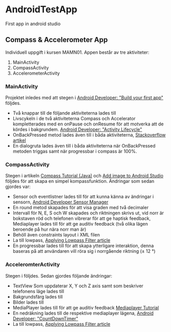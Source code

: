 # AndroidTestApp
First app in android studio

## Compass & Accelerometer App
Individuell uppgift i kursen MAMN01. Appen består av tre aktiviteter:
1. MainActivity
2. CompassActivity
3. AccelerometerActivity

### MainActivity
Projektet inledes med att stegen i [Android Developer: "Build your first app"](https://developer.android.com/training/basics/firstapp/index.html) följdes. 
* Två knappar till de följande aktiviteterna lades till
* Livscykeln i de två aktiviteterna Compass och Accelerator kompletterades med en onPause och onResume för att motverka att de kördes i bakgrundem. [Android Developer: "Activity Lifecycle"](https://developer.android.com/guide/components/activities/activity-lifecycle)
* OnBackPressed metod lades även till i båda aktiviteterna, [Stackoverflow artikel](https://stackoverflow.com/questions/2257963/how-to-show-a-dialog-to-confirm-that-the-user-wishes-to-exit-an-android-activity)
* En dialogruta lades även till i båda aktiviteterna när OnBackPressed metoden triggas samt när progressbar i compass är 100%.

### CompassActivity
Stegen i artikeln [Compass Tutorial (Java)](https://www.codespeedy.com/simple-compass-code-with-android-studio/) och 
[Add image to Android Studio](https://www.youtube.com/watch?v=Y7JTkXoN8OE&ab_channel=John%27sAndroidStudioTutorials) följdes för att skapa en simpel kompassfunktion.
Ändringar som sedan gjordes var:
* Sensor och eventlistner lades till för att kunna känna av ändringar i sensorn, [Android Developer Sensor Manager](https://developer.android.com/reference/android/hardware/SensorManager.html)
* En round metod skapades för att visa graden med två decimaler
* Intervall för N, E, S och W skapades och riktningen skrivs ut, vid norr är bokstaven röd och telefonen vibrerar för att ge haptisk feedback, Mediaplayer lades till för att ge auditiv feedback (två olika lägen beroende på hur nära norr man är)
* Behöll även constraints layout i XML filen
* La till lowpass, [Applying Lowpass Filter article](https://www.built.io/blog/applying-low-pass-filter-to-android-sensor-s-readings)
* En progressbar lades till för att skapa ytterligare interaktion, denna baseras på att användaren vill röra sig i norrgående riktning (± 12 °)

### AcceleromterActivity
Stegen i följdes. Sedan gjordes följande ändringar:
* TextView Som uppdaterar X, Y och Z axis samt som beskriver telefonens läge lades till
* Bakgrundsfärg lades till
* Bilder lades till
* MediaPlayer lades till för att ge auditiv feedback [Mediaplayer Tutorial](https://jmsliu.com/2499/play-mp3-in-android-tutorial-android-mediaplayer-example.html)
* En nedräkning lades till de respektive mediaplayer lägena, [Android Developer: "CountDownTimer"](https://developer.android.com/reference/android/os/CountDownTimer.html)
* La till lowpass, [Applying Lowpass Filter article](https://www.built.io/blog/applying-low-pass-filter-to-android-sensor-s-readings)
